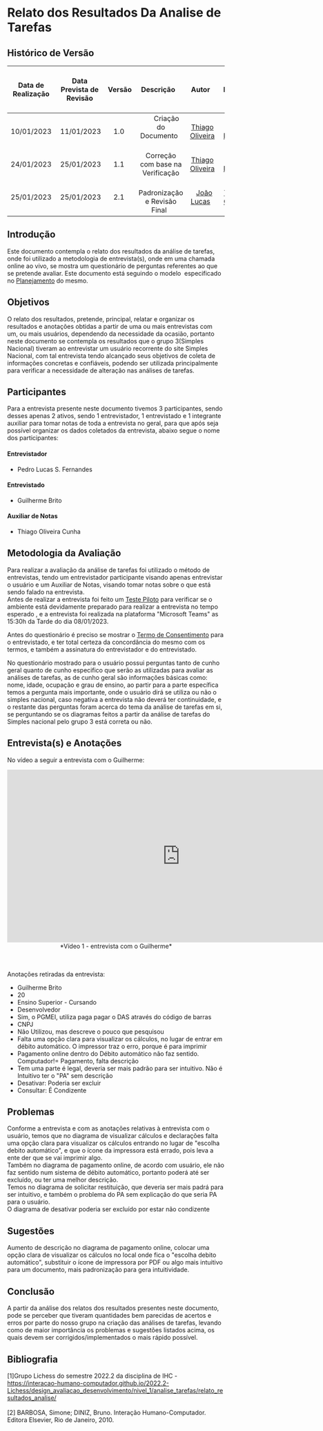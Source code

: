 # Relato dos Resultados Da Analise de Tarefas

## <a>Histórico de Versão</a>

| Data de Realização | Data Prevista de Revisão | Versão |            Descrição             |                     Autor                      |                    Revisor                    |
| :----------------: | :----------------------: | :----: | :------------------------------: | :--------------------------------------------: | :-------------------------------------------: |
|     10/01/2023     |        11/01/2023        |  1.0   |       Criação do Documento       | [Thiago Oliveira](https://github.com/Thiab394) |  [João Lucas](https://github.com/HacKairos)   |
|     24/01/2023     |        25/01/2023        |  1.1   | Correção com base na Verificação | [Thiago Oliveira](https://github.com/Thiab394) |  [João Lucas](https://github.com/HacKairos)   |
|     25/01/2023     |        25/01/2023        |  2.1   |   Padronização e Revisão Final   |   [João Lucas](https://github.com/HacKairos)   | [Thiago Olveira](https://github.com/Thiab394) |

## <a>Introdução </a>
Este documento contempla o relato dos resultados da análise de tarefas, onde foi utilizado a metodologia de entrevista(s), onde em uma chamada online ao vivo,
se mostra um questionário de perguntas referentes ao que se pretende avaliar. Este documento está seguindo o modelo  especificado no 
[Planejamento](PlanejamentoResAnaliseTarefas.md) 
do mesmo. 


## <a>Objetivos</a>
O relato dos resultados, pretende, principal, relatar e organizar os resultados e anotações obtidas a partir de uma ou mais entrevistas com um, ou mais usuários,
dependendo da necessidade da ocasião, portanto neste documento se contempla os resultados que o grupo 3(Simples Nacional) tiveram ao entrevistar um usuário
recorrente do site Simples Nacional, com tal entrevista tendo alcançado seus objetivos de coleta de informações concretas e confiáveis, podendo ser utilizada
principalmente para verificar a necessidade de alteração nas análises de tarefas.

## <a>Participantes</a>
Para a entrevista presente neste documento tivemos 3 participantes, sendo desses apenas 2 ativos, sendo 1 entrevistador, 1 entrevistado e 1 integrante auxiliar
para tomar notas de toda a entrevista no geral, para que após seja possível organizar os dados coletados da entrevista, abaixo segue o nome dos participantes:
#### <a>Entrevistador</a>
- Pedro Lucas S. Fernandes
#### <a>Entrevistado</a>
- Guilherme Brito
#### <a>Auxiliar de Notas</a>
- Thiago Oliveira Cunha

## <a>Metodologia da Avaliação</a>
Para realizar a avaliação da análise de tarefas foi utilizado o método de entrevistas, tendo um entrevistador participante visando apenas entrevistar o usuário
e um Auxiliar de Notas, visando tomar notas sobre o que está sendo falado na entrevista. <br> 
Antes de realizar a entrevista foi feito um [Teste Piloto](https://interacao-humano-computador.github.io/2022.2-SimplesNacional/DesignAvaliacaoDesen/TestesPiloto/TestepilotoAnaliTarefas/#teste-piloto) para verificar se o ambiente está devidamente preparado para realizar a entrevista no tempo esperado
, e a entrevista foi realizada na plataforma "Microsoft Teams" as 15:30h da Tarde do dia 08/01/2023.

Antes do questionário é preciso se mostrar o [Termo de Consentimento](https://github.com/Interacao-Humano-Computador/2022.2-SimplesNacional/blob/main/docs/Avaliacoes/AnaliseDeTarefas/TermoConsentimentoAnaliseTarefas.md)
para o entrevistado, e ter total certeza da concordância do mesmo com os termos, e também a assinatura do entrevistador e do entrevistado.

No questionário mostrado para o usuário possui perguntas tanto de cunho geral quanto de cunho especifico que serão as utilizadas para avaliar as análises de tarefas,
as de cunho geral são informações básicas como: nome, idade, ocupação e grau de ensino, ao partir para a parte específica temos a pergunta mais importante,
onde o usuário dirá se utiliza ou não o simples nacional, caso negativa a entrevista não deverá ter continuidade, e o restante das perguntas foram acerca do tema
da análise de tarefas em si, se perguntando se os diagramas feitos a partir da análise de tarefas do Simples nacional pelo grupo 3 está correta ou não.

## <a>Entrevista(s) e Anotações</a>
No vídeo a seguir a entrevista com o Guilherme:
<center>
<iframe width="800" height="400" src="https://www.youtube-nocookie.com/embed/np24GEJtxnc" frameborder="0" allow="accelerometer; autoplay; clipboard-write; encrypted-media; gyroscope; picture-in-picture" allowfullscreen></iframe>
*Vídeo 1 - entrevista com o Guilherme*
</center><br></br>


Anotações retiradas da entrevista:<br> 
- Guilherme Brito<br>
- 20<br>
- Ensino Superior - Cursando<br>
- Desenvolvedor<br>
- Sim, o PGMEI, utiliza paga pagar o DAS através do código de barras<br>
- CNPJ<br>
- Não Utilizou, mas descreve o pouco que pesquisou<br>
- Falta uma opção clara para visualizar os cálculos, no lugar de entrar em débito automático. O impressor traz o erro, porque é para imprimir<br>
- Pagamento online dentro do Débito automático não faz sentido. Computador!= Pagamento, falta descrição<br>
- Tem uma parte é legal, deveria ser mais padrão para ser intuitivo. Não é Intuitivo ter o "PA" sem descrição<br>
- Desativar: Poderia ser excluir<br>
- Consultar: É Condizente 

## <a>Problemas</a>

Conforme a entrevista e com as anotações relativas à entrevista com o usuário, temos que no diagrama de visualizar cálculos e declarações falta uma opção clara
para visualizar os cálculos entrando no lugar de "escolha debito automático", e que o ícone da impressora está errado, pois leva a ente der que se vai imprimir algo.<br>
Também no diagrama de pagamento online, de acordo com usuário, ele não faz sentido num sistema de débito automático, portanto poderá até ser excluído, ou
ter uma melhor descrição.<br>
Temos no diagrama de solicitar restituição, que deveria ser mais padrá para ser intuitivo, e também o problema do PA sem explicação do que seria PA para o usuário.<br>
O diagrama de desativar poderia ser excluído por estar não condizente

## <a>Sugestões</a>

Aumento de descrição no diagrama de pagamento online, colocar uma opção clara de visualizar os cálculos no local onde fica o "escolha debito automático", substituir 
o ícone de impressora por PDF ou algo mais intuitivo para um documento, mais padronização para gera intuitividade.

## <a>Conclusão</a>
A partir da análise dos relatos dos resultados presentes neste documento, pode se perceber que tiveram quantidades bem parecidas de acertos e erros por parte do nosso
grupo na criação das análises de tarefas, levando como de maior importância os problemas e sugestões listados acima, os quais devem ser corrigidos/implementados o mais rápido
possível.

## <a>Bibliografia</a>
[1]Grupo Lichess do semestre 2022.2 da disciplina de IHC - https://interacao-humano-computador.github.io/2022.2-Lichess/design_avaliacao_desenvolvimento/nivel_1/analise_tarefas/relato_resultados_analise/<br></br>
[2] BARBOSA, Simone; DINIZ, Bruno. Interação Humano-Computador. Editora Elsevier, Rio de Janeiro, 2010.

